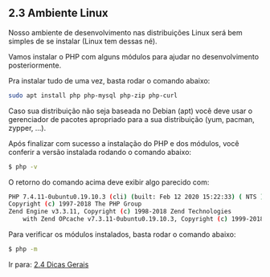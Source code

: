 ## 2.3 Ambiente Linux

Nosso ambiente de desenvolvimento nas distribuições Linux será bem simples de se instalar (Linux tem dessas né).

Vamos instalar o PHP com alguns módulos para ajudar no desenvolvimento posteriormente.

Pra instalar tudo de uma vez, basta rodar o comando abaixo:

```bash
sudo apt install php php-mysql php-zip php-curl
```

Caso sua distribuição não seja baseada no Debian (apt) você deve usar o gerenciador de pacotes apropriado para a sua distribuição (yum, pacman, zypper, ...).

Após finalizar com sucesso a instalação do PHP e dos módulos, você conferir a versão instalada rodando o comando abaixo:

```bash
$ php -v
```

O retorno do comando acima deve exibir algo parecido com:

```bash
PHP 7.4.11-0ubuntu0.19.10.3 (cli) (built: Feb 12 2020 15:22:33) ( NTS )
Copyright (c) 1997-2018 The PHP Group
Zend Engine v3.3.11, Copyright (c) 1998-2018 Zend Technologies
    with Zend OPcache v7.3.11-0ubuntu0.19.10.3, Copyright (c) 1999-2018, by Zend Technologies
```

Para verificar os módulos instalados, basta rodar o comando abaixo:

```bash
$ php -m
```

Ir para: [2.4 Dicas Gerais](4-Dicas-gerais.md)
